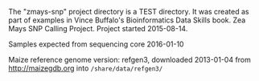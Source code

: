 The "zmays-snp" project directory is a TEST directory. It was created as part of examples in Vince Buffalo's Bioinformatics Data Skills book. Zea Mays SNP Calling Project. Project started 2015-08-14.

Samples expected from sequencing core 2016-01-10

Maize reference genome version: refgen3, downloaded 2013-01-04 from http://maizegdb.org into `/share/data/refgen3/`
